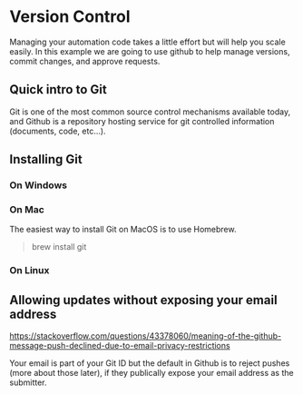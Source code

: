 # Version Control
Managing your automation code takes a little effort but will help you scale easily. In this example we are going to use github to help manage versions, commit changes, and approve requests.

## Quick intro to Git
Git is one of the most common source control mechanisms available today, and Github is a repository hosting service for git controlled information (documents, code, etc...).

## Installing Git
### On Windows

### On Mac
The easiest way to install Git on MacOS is to use Homebrew.

> brew install git

### On Linux

## Allowing updates without exposing your email address
https://stackoverflow.com/questions/43378060/meaning-of-the-github-message-push-declined-due-to-email-privacy-restrictions

Your email is part of your Git ID but the default in Github is to reject pushes (more about those later), if they publically expose your email address as the submitter.